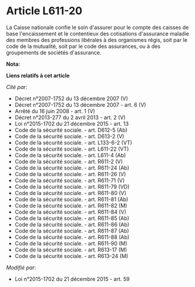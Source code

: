 # Article L611-20

La Caisse nationale confie le soin d'assurer pour le compte des caisses de base l'encaissement et le contentieux des
cotisations d'assurance maladie des membres des professions libérales à des organismes régis, soit par le code de la
mutualité, soit par le code des assurances, ou à des groupements de sociétés d'assurance.

**Nota:**



**Liens relatifs à cet article**

_Cité par_:

  - Décret n°2007-1752 du 13 décembre 2007 (V)
  - Décret n°2007-1752 du 13 décembre 2007 - art. 6 (V)
  - Arrêté du 16 juin 2008 - art. 1 (V)
  - Décret n°2013-277 du 2 avril 2013 - art. 2 (V)
  - Loi n°2015-1702 du 21 décembre 2015 - art. 13
  - Code de la sécurité sociale. - art. D612-5 (Ab)
  - Code de la sécurité sociale. - art. D613-2 (V)
  - Code de la sécurité sociale. - art. L133-6-2 (VT)
  - Code de la sécurité sociale. - art. L611-22 (VT)
  - Code de la sécurité sociale. - art. L611-4 (Ab)
  - Code de la sécurité sociale. - art. R611-2 (V)
  - Code de la sécurité sociale. - art. R611-24 (Ab)
  - Code de la sécurité sociale. - art. R611-26 (V)
  - Code de la sécurité sociale. - art. R611-71 (V)
  - Code de la sécurité sociale. - art. R611-79 (VD)
  - Code de la sécurité sociale. - art. R611-80 (V)
  - Code de la sécurité sociale. - art. R611-81 (Ab)
  - Code de la sécurité sociale. - art. R611-82 (M)
  - Code de la sécurité sociale. - art. R611-84 (V)
  - Code de la sécurité sociale. - art. R611-85 (Ab)
  - Code de la sécurité sociale. - art. R611-86 (Ab)
  - Code de la sécurité sociale. - art. R611-87 (Ab)
  - Code de la sécurité sociale. - art. R611-88 (Ab)
  - Code de la sécurité sociale. - art. R611-90 (M)
  - Code de la sécurité sociale. - art. R613-17 (M)
  - Code de la sécurité sociale. - art. R613-24 (M)

_Modifié par_:

  - Loi n°2015-1702 du 21 décembre 2015 - art. 59
